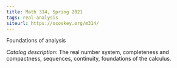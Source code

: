 ```yaml
---
title: Math 314, Spring 2021
tags: real-analysis
siteurl: https://scoskey.org/m314/
---
```


Foundations of analysis<!--more-->

*Catalog description*: The real number system, completeness and compactness, sequences, continuity, foundations of the calculus.
